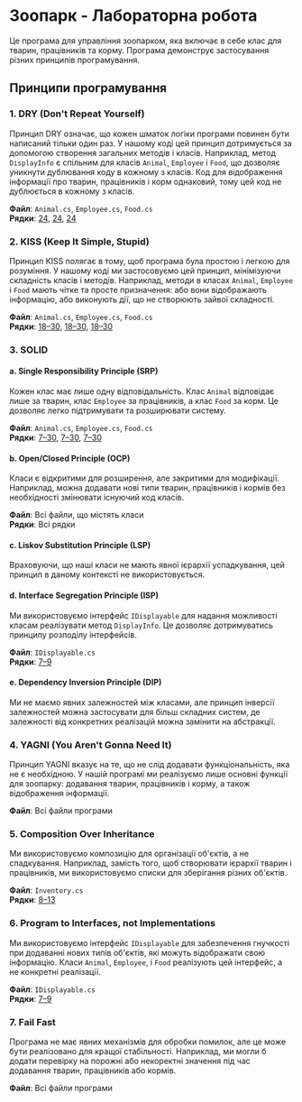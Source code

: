 # Зоопарк - Лабораторна робота

Це програма для управління зоопарком, яка включає в себе клас для тварин, працівників та корму. Програма демонструє застосування різних принципів програмування.

## Принципи програмування

### 1. **DRY (Don't Repeat Yourself)**

Принцип DRY означає, що кожен шматок логіки програми повинен бути написаний тільки один раз. У нашому коді цей принцип дотримується за допомогою створення загальних методів і класів. Наприклад, метод `DisplayInfo` є спільним для класів `Animal`, `Employee` і `Food`, що дозволяє уникнути дублювання коду в кожному з класів. Код для відображення інформації про тварин, працівників і корм однаковий, тому цей код не дублюється в кожному з класів.

**Файл**: `Animal.cs`, `Employee.cs`, `Food.cs`  
**Рядки**: [24](https://github.com/your-repo/zoo/blob/main/zoo/Animal.cs#L24), [24](https://github.com/your-repo/zoo/blob/main/zoo/Employee.cs#L24), [24](https://github.com/your-repo/zoo/blob/main/zoo/Food.cs#L24)

### 2. **KISS (Keep It Simple, Stupid)**

Принцип KISS полягає в тому, щоб програма була простою і легкою для розуміння. У нашому коді ми застосовуємо цей принцип, мінімізуючи складність класів і методів. Наприклад, методи в класах `Animal`, `Employee` і `Food` мають чітке та просте призначення: або вони відображають інформацію, або виконують дії, що не створюють зайвої складності.

**Файл**: `Animal.cs`, `Employee.cs`, `Food.cs`  
**Рядки**: [18–30](https://github.com/your-repo/zoo/blob/main/zoo/Animal.cs#L18-L30), [18–30](https://github.com/your-repo/zoo/blob/main/zoo/Employee.cs#L18-L30), [18–30](https://github.com/your-repo/zoo/blob/main/zoo/Food.cs#L18-L30)

### 3. **SOLID**

#### a. **Single Responsibility Principle (SRP)**

Кожен клас має лише одну відповідальність. Клас `Animal` відповідає лише за тварин, клас `Employee` за працівників, а клас `Food` за корм. Це дозволяє легко підтримувати та розширювати систему.

**Файл**: `Animal.cs`, `Employee.cs`, `Food.cs`  
**Рядки**: [7–30](https://github.com/your-repo/zoo/blob/main/zoo/Animal.cs#L7-L30), [7–30](https://github.com/your-repo/zoo/blob/main/zoo/Employee.cs#L7-L30), [7–30](https://github.com/your-repo/zoo/blob/main/zoo/Food.cs#L7-L30)

#### b. **Open/Closed Principle (OCP)**

Класи є відкритими для розширення, але закритими для модифікації. Наприклад, можна додавати нові типи тварин, працівників і кормів без необхідності змінювати існуючий код класів.

**Файл**: Всі файли, що містять класи  
**Рядки**: Всі рядки

#### c. **Liskov Substitution Principle (LSP)**

Враховуючи, що наші класи не мають явної ієрархії успадкування, цей принцип в даному контексті не використовується.

#### d. **Interface Segregation Principle (ISP)**

Ми використовуємо інтерфейс `IDisplayable` для надання можливості класам реалізувати метод `DisplayInfo`. Це дозволяє дотримуватись принципу розподілу інтерфейсів.

**Файл**: `IDisplayable.cs`  
**Рядки**: [7–9](https://github.com/your-repo/zoo/blob/main/zoo/IDisplayable.cs#L7-L9)

#### e. **Dependency Inversion Principle (DIP)**

Ми не маємо явних залежностей між класами, але принцип інверсії залежностей можна застосувати для більш складних систем, де залежності від конкретних реалізацій можна замінити на абстракції.

### 4. **YAGNI (You Aren't Gonna Need It)**

Принцип YAGNI вказує на те, що не слід додавати функціональність, яка не є необхідною. У нашій програмі ми реалізуємо лише основні функції для зоопарку: додавання тварин, працівників і корму, а також відображення інформації.

**Файл**: Всі файли програми

### 5. **Composition Over Inheritance**

Ми використовуємо композицію для організації об'єктів, а не спадкування. Наприклад, замість того, щоб створювати ієрархії тварин і працівників, ми використовуємо списки для зберігання різних об'єктів.

**Файл**: `Inventory.cs`  
**Рядки**: [8–13](https://github.com/your-repo/zoo/blob/main/zoo/Inventory.cs#L8-L13)

### 6. **Program to Interfaces, not Implementations**

Ми використовуємо інтерфейс `IDisplayable` для забезпечення гнучкості при додаванні нових типів об'єктів, які можуть відображати свою інформацію. Класи `Animal`, `Employee`, і `Food` реалізують цей інтерфейс, а не конкретні реалізації.

**Файл**: `IDisplayable.cs`  
**Рядки**: [7–9](https://github.com/your-repo/zoo/blob/main/zoo/IDisplayable.cs#L7-L9)

### 7. **Fail Fast**

Програма не має явних механізмів для обробки помилок, але це може бути реалізовано для кращої стабільності. Наприклад, ми могли б додати перевірку на порожні або некоректні значення під час додавання тварин, працівників або кормів.

**Файл**: Всі файли програми
